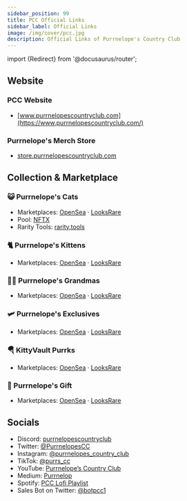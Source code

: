 ```yaml
---
sidebar_position: 99
title: PCC Official Links
sidebar_label: Official Links
image: /img/cover/pcc.jpg
description: Official Links of Purrnelope's Country Club
---
```


import {Redirect} from '@docusaurus/router';

<Redirect to="/resources?tags=official" />

## Website

### PCC Website

- [www.purrnelopescountryclub.com](https://www.purrnelopescountryclub.com/)

### Purrnelope's Merch Store

- [store.purrnelopescountryclub.com](https://store.purrnelopescountryclub.com/)

## Collection & Marketplace

### 😺 Purrnelope's Cats

- Marketplaces:
  [OpenSea](https://opensea.io/collection/purrnelopes-country-club) ·
  [LooksRare](https://looksrare.org/collections/0x9759226B2F8ddEFF81583e244Ef3bd13AAA7e4A1)
- Pool: [NFTX](https://nftx.io/vault/0xe581f272706581f9dcc362df3c7934e99192c492/info/)
- Rarity Tools: [rarity.tools](https://rarity.tools/purrnelopes-country-club)

### 🐈 Purrnelope's Kittens

- Marketplaces:
  [OpenSea](https://opensea.io/collection/purrnelopes-kittens) ·
  [LooksRare](https://looksrare.org/collections/0x0c6218D95735d3E12AE7C4703106E4b8e0b61010)

### 👵🏻 Purrnelope's Grandmas

- Marketplaces:
  [OpenSea](https://opensea.io/collection/purrnelopes-grandmas) ·
  [LooksRare](https://looksrare.org/collections/0x9e5bF3026A4F77971057cad44C0B6e02EFA9a7cD)

### 🛩 Purrnelope's Exclusives

- Marketplaces:
  [OpenSea](https://opensea.io/collection/purrnelopes-exclusives) ·
  [LooksRare](https://looksrare.org/collections/0x9e8a92F833c0ae4842574cE9cC0ef4c7300Ddb12)

### 🪂 KittyVault Purrks

- Marketplaces:
  [OpenSea](https://opensea.io/collection/purrnelopes-kittybank-purrks) ·
  [LooksRare](https://looksrare.org/collections/0xda7d42b6167f1497346d7b2336a6d7a603026db1)

### 🎁 Purrnelope's Gift

- Marketplaces:
  [OpenSea](https://opensea.io/collection/purrnelopes-kittybank-purrks) ·
  [LooksRare](https://looksrare.org/collections/0x0d4790d7dce2c3474f4f6b6d7bf37bdeab651bba)

## Socials

- Discord: [purrnelopescountryclub](http://discord.gg/purrnelopescountryclub)
- Twitter: [@PurrnelopesCC](https://twitter.com/PurrnelopesCC)
- Instagram: [@purrnelopes_country_club](https://www.instagram.com/purrnelopes_country_club/)
- TikTok: [@purrs_cc](https://www.tiktok.com/@purrs_cc)
- YouTube: [Purrnelope’s Country Club](https://www.youtube.com/channel/UCDNEK69wV4wkYeIb-WTshUQ)
- Medium: [Purrnelop](https://purrnelope.medium.com/)
- Spotify: [PCC Lofi Playlist](https://open.spotify.com/playlist/37i9dQZF1DWWQRwui0ExPn)
- Sales Bot on Twitter: [@botpcc1](https://twitter.com/botpcc1)
